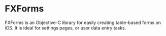 FXForms
=======

 FXForms is an Objective-C library for easily creating table-based forms on iOS. It is ideal for settings pages, or user data entry tasks.
